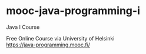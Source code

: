 # mooc-java-programming-i
 Java I Course

Free Online Course via University of Helsinki  
https://java-programming.mooc.fi/
